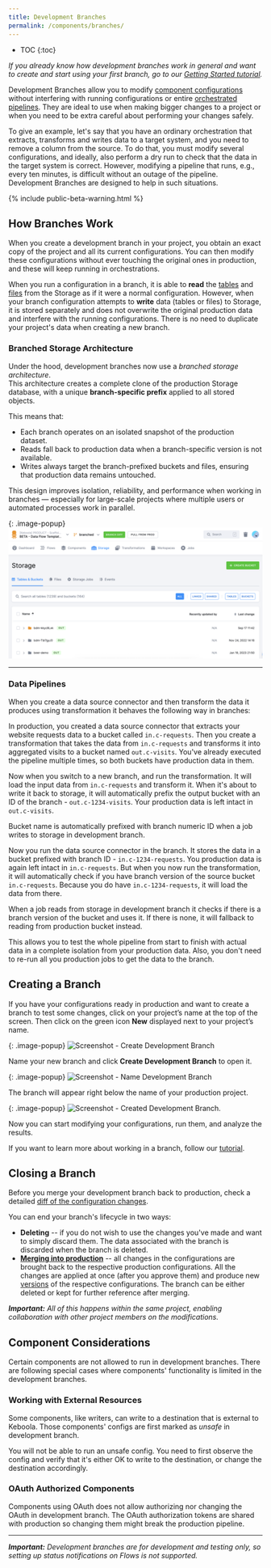 ```yaml
---
title: Development Branches
permalink: /components/branches/
---
```


* TOC
{:toc}

*If you already know how development branches work in general and want to create and start using your first branch, 
go to our [Getting Started tutorial](/tutorial/branches/).*

Development Branches allow you to modify [component configurations](/components/) without interfering with running 
configurations or entire [orchestrated pipelines](/orchestrator/). They are ideal to use when making bigger changes 
to a project or when you need to be extra careful about performing your changes safely. 

To give an example, let's say that you have an ordinary orchestration that extracts, transforms and writes data 
to a target system, and you need to remove a column from the source. To do that, you must modify several configurations, 
and ideally, also perform a dry run to check that the data in the target system is correct. However, modifying a pipeline 
that runs, e.g., every ten minutes, is difficult without an outage of the pipeline. Development Branches are designed 
to help in such situations.

{% include public-beta-warning.html %}

## How Branches Work
When you create a development branch in your project, you obtain an exact copy of the project and all its current 
configurations. You can then modify these configurations without ever touching the original ones in production, 
and these will keep running in orchestrations. 

When you run a configuration in a branch, it is able to **read** the [tables](/storage/tables/) and [files](/storage/files/) 
from the Storage as if it were a normal configuration. However, when your branch configuration attempts to **write** data
(tables or files) to Storage, it is stored separately and does not overwrite the original production data and interfere
with the running configurations. There is no need to duplicate your project's data when creating a new branch. 

### Branched Storage Architecture

Under the hood, development branches now use a *branched storage architecture*.  
This architecture creates a complete clone of the production Storage database, with a unique **branch-specific prefix** applied to all stored objects.  

This means that:
- Each branch operates on an isolated snapshot of the production dataset.
- Reads fall back to production data when a branch-specific version is not available.
- Writes always target the branch-prefixed buckets and files, ensuring that production data remains untouched.

This design improves isolation, reliability, and performance when working in branches — especially for large-scale projects where multiple users or automated processes work in parallel.

{: .image-popup}
![Screenshot - Branched Storage](branched_storage.png)

---

### Data Pipelines

When you create a data source connector and then transform the data it produces using transformation it behaves the following way in branches: 

In production, you created a data source connector that extracts your website requests data to a bucket called `in.c-requests`. Then you create a transformation that takes the data from `in.c-requests` and transforms it into aggregated visits to a bucket named `out.c-visits`. You've already executed the pipeline multiple times, so both buckets have production data in them.

Now when you switch to a new branch, and run the transformation. It will load the input data from `in.c-requests` and transform it. When it's about to write it back to storage, it will automatically prefix the output bucket with an ID of the branch - `out.c-1234-visits`. Your production data is left intact in `out.c-visits`.

<div class="alert alert-info" markdown="1">
Bucket name is automatically prefixed with branch numeric ID when a job writes to storage in development branch.
</div>

Now you run the data source connector in the branch. It stores the data in a bucket prefixed with branch ID - `in.c-1234-requests`. You production data is again left intact in `in.c-requests`.
But when you now run the transformation, it will automatically check if you have branch version of the source bucket `in.c-requests`. Because you do have `in.c-1234-requests`, it will load the data from there.

<div class="alert alert-info" markdown="1">
When a job reads from storage in development branch it checks if there is a branch version of the bucket and uses it. If there is none, it will fallback to reading from production bucket instead.
</div>

This allows you to test the whole pipeline from start to finish with actual data in a complete isolation from your production data. Also, you don't need to re-run all you production jobs to get the data to the branch.

## Creating a Branch
If you have your configurations ready in production and want to create a branch to test some changes, click on your project’s name 
at the top of the screen. Then click on the green icon **New** displayed next to your project’s name.

{: .image-popup}
![Screenshot - Create Development Branch](/tutorial/branches/figures/08-create-dev-branch.png)

Name your new branch and click **Create Development Branch** to open it.

{: .image-popup}
![Screenshot - Name Development Branch](/tutorial/branches/figures/09-name-dev-branch.png)

The branch will appear right below the name of your production project.

{: .image-popup}
![Screenshot - Created Development Branch](/tutorial/branches/figures/10-dev-branch-created.png).

Now you can start modifying your configurations, run them, and analyze the results. 

If you want to learn more about working in a branch, follow our [tutorial](/tutorial/branches/).

## Closing a Branch
Before you merge your development branch back to production, check a detailed [diff of the configuration changes](/tutorial/branches/project-diff/). 

You can end your branch's lifecycle in two ways:

- **Deleting** -- if you do not wish to use the changes you've made and want to simply discard them. The data associated with the branch is discarded when the branch is deleted.
- [**Merging into production**](/tutorial/branches/merge-to-production/) -- all changes in the configurations are brought back to the respective production configurations. All the changes are applied at once (after you approve them) and produce new [versions](/components/#configuration-versions) of the respective configurations. The branch can be either deleted or kept for further reference after merging. 

***Important:** All of this happens within the same project, enabling collaboration with other project members on the modifications.*

## Component Considerations

Certain components are not allowed to run in development branches. There are following special cases where components' functionality is limited in the development branches.

### Working with External Resources

Some components, like writers, can write to a destination that is external to Keboola. Those components'
configs are first marked as *unsafe* in development branch.

You will not be able to run an unsafe config. You need to first observe the config and verify that it's either OK to
write to the destination, or change the destination accordingly.

### OAuth Authorized Components

Components using OAuth does not allow authorizing nor changing the OAuth in development branch. The OAuth authorization tokens are shared with production so changing them might break the production pipeline.

*****

***Important:** Development branches are for development and testing only, so setting up status notifications on Flows is not supported.*




